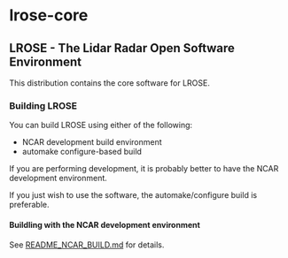 # lrose-core

## LROSE - The Lidar Radar Open Software Environment

This distribution contains the core software for LROSE.

### Building LROSE

You can build LROSE using either of the following:

  * NCAR development build environment
  * automake configure-based build

If you are performing development, it is probably better to have the NCAR development environment.

If you just wish to use the software, the automake/configure build is preferable.

#### Buildling with the NCAR development environment

See [README_NCAR_BUILD.md](./docs/README_NCAR_BUILD.md) for details.




